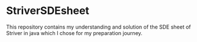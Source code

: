 # StriverSDEsheet

This repository contains my understanding and solution of the SDE sheet of Striver in java which I chose for my preparation journey. 
